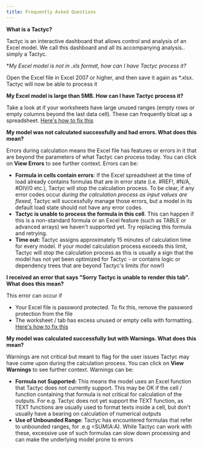 ```yaml
---
title: Frequently Asked Questions
---
```


**What is a Tactyc?**

Tactyc is an interactive dashboard that allows control and analysis of an Excel model. We call this dashboard and all its accompanying analysis.. simply a Tactyc.

**My Excel model is not in *.xls format, how can I have Tactyc process it?**

Open the Excel file in Excel 2007 or higher, and then save it again as *.xlsx. Tactyc will now be able to process it

**My Excel model is large than 5MB. How can I have Tactyc process it?**

Take a look at if your worksheets have large unused ranges (empty rows or empty columns beyond the last data cell). These can frequently bloat up a spreadsheet. [Here's how to fix this](https://www.notion.so/What-models-are-suitable-for-Tactyc-8927b0a2edf349fabd83b3247c8ea6c8#d59173f42d70470ca4ae243ccac1df8b)

**My model was not calculated successfully and had errors. What does this mean?**

Errors during calculation means the Excel file has features or errors in it that are beyond the parameters of what Tactyc can process today. You can click on **View Errors** to see further context. Errors can be:

- **Formula in cells contain errors**: If the Excel spreadsheet at the time of load already contains formulas that are in error state (i.e. #REF!, #N/A, #DIV/0 etc.), Tactyc will stop the calculation process. To be clear, if any error codes occur *during the calculation process as input values are flexed*, Tactyc will successfully manage those errors, but a model in its default load state should not have any error codes.
- **Tactyc is unable to process the formula in this cell**. This can happen if this is a non-standard formula or an Excel feature (such as TABLE or advanced arrays) we haven't supported yet. Try replacing this formula and retrying.
- **Time out:** Tactyc assigns approximately 15 minutes of calculation time for every model. If your model calculation process exceeds this limit, Tactyc will stop the calculation process as this is usually a sign that the model has not yet been optimized for Tactyc - or contains logic or dependency trees that are beyond Tactyc's limits (for now!)

**I received an error that says "Sorry Tactyc is unable to render this tab". What does this mean?**

This error can occur if

- Your Excel file is password protected. To fix this, remove the password protection from the file
- The worksheet / tab has excess unused or empty cells with formatting. [Here's how to fix this](https://www.notion.so/What-models-are-suitable-for-Tactyc-8927b0a2edf349fabd83b3247c8ea6c8#d59173f42d70470ca4ae243ccac1df8b)

**My model was calculated successfully but with Warnings. What does this mean?**

Warnings are not critical but meant to flag for the user issues Tactyc may have come upon during the calculation process. You can click on **View Warnings** to see further context. Warnings can be:

- **Formula not Supported:** This means the model uses an Excel function that Tactyc does not currently support. This may be OK if the cell / function containing that formula is not critical for calculation of the outputs. For e.g. Tactyc does not yet support the TEXT function, as TEXT functions are usually used to format texts inside a cell, but don't usually have a bearing on calculation of numerical outputs
- **Use of Unbounded Range**: Tactyc has encountered formulas that refer to unbounded ranges, for .e.g =SUM(A:A). While Tactyc can work with these, excessive use of such formulas can slow down processing and can make the underlying model prone to errors

